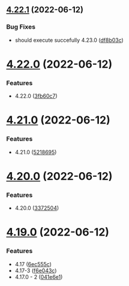 ## [4.22.1](https://github.com/Hussein-Attie/APT3/compare/v4.22.0...v4.22.1) (2022-06-12)


### Bug Fixes

* should execute succefully 4.23.0 ([df8b03c](https://github.com/Hussein-Attie/APT3/commit/df8b03c5a8611bc6b89e9d1a43a6a065ebe6e825))



# [4.22.0](https://github.com/Hussein-Attie/APT3/compare/v4.21.0...v4.22.0) (2022-06-12)


### Features

* 4.22.0 ([3fb60c7](https://github.com/Hussein-Attie/APT3/commit/3fb60c7597448d959f39f9058fa1029d668fa96a))



# [4.21.0](https://github.com/Hussein-Attie/APT3/compare/v4.20.0...v4.21.0) (2022-06-12)


### Features

* 4.21.0 ([5218695](https://github.com/Hussein-Attie/APT3/commit/521869511d15178801c205e6fb5a726cefb42d85))



# [4.20.0](https://github.com/Hussein-Attie/APT3/compare/v4.19.0...v4.20.0) (2022-06-12)


### Features

* 4.20.0 ([3372504](https://github.com/Hussein-Attie/APT3/commit/33725048fb9399f85effab0ae0d6515c130c01a5))



# [4.19.0](https://github.com/Hussein-Attie/APT3/compare/v4.16.0...v4.19.0) (2022-06-12)


### Features

* 4.17 ([6ec555c](https://github.com/Hussein-Attie/APT3/commit/6ec555c5a2a54b86127ea89f536cdcb9989a3290))
* 4.17-3 ([f6e043c](https://github.com/Hussein-Attie/APT3/commit/f6e043c06694b34b949c7c63b7105f63be17bc97))
* 4.17.0 - 2 ([041e6e1](https://github.com/Hussein-Attie/APT3/commit/041e6e142104791d29fc6124511c5477fcc92ad2))



